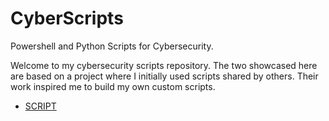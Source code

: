 # CyberScripts
Powershell and Python Scripts for Cybersecurity. 

Welcome to my cybersecurity scripts repository. The two showcased here are based on a project where I initially used scripts shared by others. Their work inspired me to build my own custom scripts.

* [SCRIPT](https://github.com/MMacgregor3m/CyberScripts/blob/main/namegen.py)
